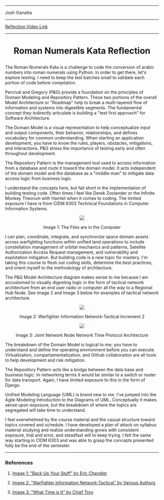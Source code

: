 ***
Josh Ganatta
***
[Reflection Video Link](https://buffswtamu-my.sharepoint.com/:v:/g/personal/jganatta1_buffs_wtamu_edu/EXGesnnI8lFKs7jK98JmSg0BoAophyqKEhKx-wt9TfgFvA?nav=eyJyZWZlcnJhbEluZm8iOnsicmVmZXJyYWxBcHAiOiJPbmVEcml2ZUZvckJ1c2luZXNzIiwicmVmZXJyYWxBcHBQbGF0Zm9ybSI6IldlYiIsInJlZmVycmFsTW9kZSI6InZpZXciLCJyZWZlcnJhbFZpZXciOiJNeUZpbGVzTGlua0NvcHkifX0&e=dCxUhq) 
***
# <p style="text-align: center;">Roman Numerals Kata Reflection</p>

The Roman Numerals Kata is a challenge to code the conversion of arabic numbers into roman numerals using Python.  In order to get there, let's explore testing.  I need to keep the test batches small to validate each portion of code before compilation.

Percival and Gregory (P&G) provide a foundation on the principles of Domain Modeling and Repository Pattern.  These two portions of the overall Model Architecture or "Roadmap" help to break a multi-layered flow of information and systems into digestible segments.  The fundamental concept they indirectly articulate is building a "test first approach" for Software Architecture.

The Domain Model is a visual representation to help conceptualize input and output components, their behavior, relationships, and defines vocabulary for common understanding.  When starting an application development, you have to know the rules, players, obstacles, mitigations, and interactions.  P&G stress the importance of testing early and often throughout development.

The Repository Pattern is the management tool used to access information from a database and route it toward the domain model.  It acts independent of the domain model and the database as a "middle-man" to mitigate data access logic from business logic.

I understand the concepts here, but fall short in the implementation of building testing code.  Often times I feel like Derek Zoolander or the Infinite Monkey Theorum with Hamlet when it comes to coding.  The limited exposure I have is from CIDM 6303 Technical Foundations in Computer Information Systems.

<p align="center"><img src="https://ericchandler.files.wordpress.com/2019/04/the-files-are-yh2xvq.jpg?w=640&h=308"/></p>
<p style="text-align: center;">Image 1: The Files are in the Computer</p>

I can plan, coordinate, integrate, and synchronize space domain assets across warfighting functions within unified land operations to include constellation management of orbital mechanics and patterns, Satellite Authorization Access Request management, and vulnerability and explotation mitigation.  But building code is a new topic for mastery.  I'm taking this course to flesh out coding skills, determine the best practices, and orient myself to the methodology of architecture.

The P&G Model Architecture diagram makes sense to me because I am accustomed to visually digesting logic in the form of tactical network architecture from an end user radio or computer all the way to a Regional Hub Node.  See Image 2 and Image 3 below for examples of tactical network architecture.

<p align="center"><img src="https://en.citizendium.org/wiki/images/9/93/WINT_Inc_2_Iniital_OTM.jpg?20220312005129"/></p>
<p style="text-align: center;">Image 2: Warfighter Information Network-Tactical Increment 2</p>

<p align="center"><img src="https://www.signal-chief.com/wp-content/uploads/2015/05/NTP-Flow-366x343.jpg"/></p>
<p style="text-align: center;">Image 3: Joint Network Node Network Time Protocol Architecture</p>

The breakdown of the Domain Model is logical to me; you have to understand and define the operating environment before you can execute.  Virtualization, compartamentalization, and Github collaboration are all tools to help development and risk mitigation.

The Repository Pattern acts like a bridge between the data base and business logic.  In networking terms it would be similar to a switch or router for data transport.  Again, I have limited exposure to this in the form of Django.

Unified Modeling Language (UML) is brand new to me.  I've jumped into the Agile Modeling Introduction to the Diagrams of UML.  Conceptually it makes sense upon exposure, but the breakdown of where the topics are segregated will take time to understand.

I feel overwhelmed by the course material and the casual structure toward topics covered and schedule.  I have developed a plan of attack on syllabus material studying and realize understanding grows with consistent exposure, trial and error, and steadfast will to keep trying.  I felt the same way starting in CIDM 6303 and was able to grasp the concepts presented fully be the end of the semester.
***
### **References**

1. [Image 1: "Back Up Your Stuff" by Eric Chandler](https://ericchandler.wordpress.com/2019/04/25/the-files-are-in-the-computer/)

2. [Image 2: "Warfighter Information Network-Tactical" by Various Authors](https://en.citizendium.org/wiki/Warfighter_Information_Network%E2%80%93Tactical)

3. [Image 3: "What Time is It" by Chief Troy](https://en.citizendium.org/wiki/Warfighter_Information_Network%E2%80%93Tactical)

